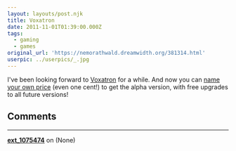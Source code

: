 ```yaml
---
layout: layouts/post.njk
title: Voxatron
date: 2011-11-01T01:39:00.000Z
tags:
  - gaming
  - games
original_url: 'https://nemorathwald.dreamwidth.org/381314.html'
userpic: ../userpics/_.jpg
---
```

I've been looking forward to [Voxatron](http://www.lexaloffle.com/voxatron.php) for a while. And now you can [name your own price](http://www.humblebundle.com/) (even one cent!) to get the alpha version, with free upgrades to all future versions!

## Comments

---

**[ext_1075474](https://www.dreamwidth.org/users/ext_1075474)** on (None)

